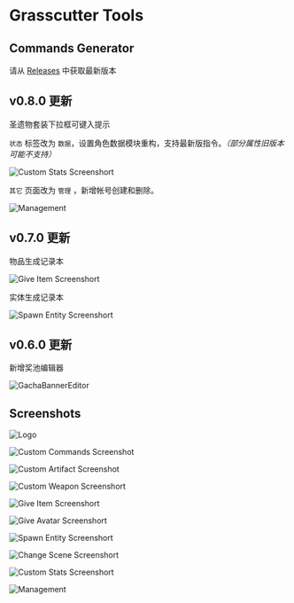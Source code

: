 # Grasscutter Tools
## Commands Generator

请从 [Releases](https://github.com/jie65535/GrasscutterCommandGenerator/releases) 中获取最新版本

## v0.8.0 更新

圣遗物套装下拉框可键入提示

`状态` 标签改为 `数据`，设置角色数据模块重构，支持最新版指令。_（部分属性旧版本可能不支持）_

![Custom Stats Screenshort](Doc/Screenshots/8-CustomStats.png)

`其它` 页面改为 `管理` ，新增帐号创建和删除。

![Management](Doc/Screenshots/9-Manage.png)

## v0.7.0 更新

物品生成记录本

![Give Item Screenshort](Doc/Screenshots/4-GiveItem.png)

实体生成记录本

![Spawn Entity Screenshort](Doc/Screenshots/6-SpawnEntity.png)

## v0.6.0 更新

新增奖池编辑器

![GachaBannerEditor](Doc/Screenshots/10-GachaBannerEditor.png)

## Screenshots
![Logo](Doc/Screenshots/GrasscutterLogo.png)

![Custom Commands Screenshot](Doc/Screenshots/1-CustomCommands.png)

![Custom Artifact Screenshot](Doc/Screenshots/2-CustomArtifact.png)

![Custom Weapon Screenshort](Doc/Screenshots/3-CustomWeapon.png)

![Give Item Screenshort](Doc/Screenshots/4-GiveItem.png)

![Give Avatar Screenshort](Doc/Screenshots/5-GiveAvatar.png)

![Spawn Entity Screenshort](Doc/Screenshots/6-SpawnEntity.png)

![Change Scene Screenshort](Doc/Screenshots/7-ChangeScene.png)

![Custom Stats Screenshort](Doc/Screenshots/8-CustomStats.png)

![Management](Doc/Screenshots/9-Manage.png)
